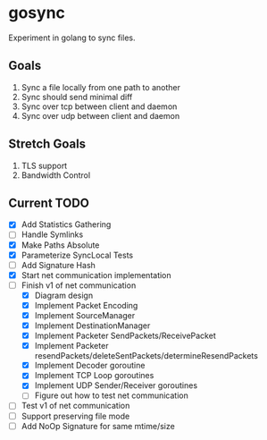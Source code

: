 # gosync
Experiment in golang to sync files. 

## Goals
1. Sync a file locally from one path to another
2. Sync should send minimal diff
3. Sync over tcp between client and daemon
4. Sync over udp between client and daemon

## Stretch Goals
1. TLS support
2. Bandwidth Control

## Current TODO
- [x] Add Statistics Gathering
- [ ] Handle Symlinks
- [x] Make Paths Absolute
- [x] Parameterize SyncLocal Tests
- [ ] Add Signature Hash
- [x] Start net communication implementation
- [ ] Finish v1 of net communication
  - [x] Diagram design
  - [x] Implement Packet Encoding
  - [x] Implement SourceManager
  - [x] Implement DestinationManager
  - [x] Implement Packeter SendPackets/ReceivePacket
  - [x] Implement Packeter resendPackets/deleteSentPackets/determineResendPackets
  - [x] Implement Decoder goroutine
  - [x] Implement TCP Loop goroutines
  - [x] Implement UDP Sender/Receiver goroutines
  - [ ] Figure out how to test net communication
- [ ] Test v1 of net communication
- [ ] Support preserving file mode
- [ ] Add NoOp Signature for same mtime/size

